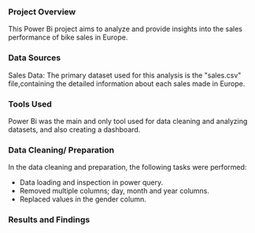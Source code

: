 ### Project Overview
This Power Bi project aims to analyze and provide insights into the sales performance of bike sales in Europe.

### Data Sources
Sales Data: The primary dataset used for this analysis is the "sales.csv" file,containing the detailed information about each sales made in Europe.

### Tools Used
Power Bi was the main and only tool used for data cleaning and analyzing datasets, and also creating a dashboard.

### Data Cleaning/ Preparation
In the data cleaning and preparation, the following tasks were performed:
- Data loading and inspection in power query.
- Removed multiple columns; day, month and year columns.
- Replaced values in the gender column.

### Results and Findings

